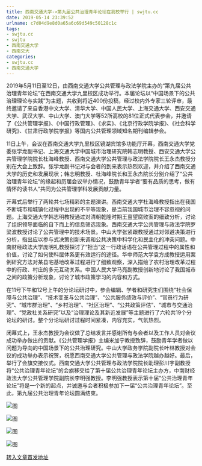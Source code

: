 ```yaml
---
title: 西南交通大学->第九届公共治理青年论坛在我校举行 | swjtu.cc
date: 2019-05-14 23:39:52
urlname: c7d04d9e8d0a65a6c69d549c50128c1c
tags: 
- swjtu.cc
- swjtu
- 西南交通大学
- 西南交大
categories:
- swjtu.cc
- 西南交通大学
---
```



2019年5月11日至12日，由西南交通大学公共管理与政法学院主办的“第九届公共治理青年论坛”在西南交通大学九里校区成功举行。本届论坛以“中国场景下的公共治理理论与实践”为主题，共收到将近400份投稿，经过校内外专家三轮评审，最终邀请了来自香港中文大学、清华大学、中国人民大学、上海交通大学、西安交通大学、武汉大学、中山大学、澳门大学等52所高校的81位正式代表参会，并邀请了《公共管理学报》、《中国行政管理》、《求实》、《北京行政学院学报》、《社会科学研究》、《甘肃行政学院学报》等国内公共管理领域知名期刊编辑参会。

11日上午，会议在西南交通大学九里校区镜湖宾馆多功能厅开幕，西南交通大学党委张学龙副书记、上海交通大学中国城市治理研究院韩志明教授、西安交通大学公共管理学院院长杜海峰教授、西南交通大学公共管理与政法学院院长王永杰教授分别在大会上致辞。张学龙副书记对与会者的到来表示热烈欢迎，并介绍了西南交通大学的历史和发展现状；韩志明教授、杜海峰院长和王永杰院长分别介绍了“公共治理青年论坛”的缘起和历届会议举办情况，鼓励青年学者“要有品质的思考，做有情怀的读书人”共同为公共管理学科发展贡献力量。

开幕式后举行了两轮共七场精彩的主题演讲。西南交通大学杜海峰教授指出在我国不断城市和城镇化过程中出现的不平等现象，是当前我国城市治理不容忽视的问题。上海交通大学韩志明教授通过对清朝乾隆时期王亶望腐败案的细致分析，讨论了组织领导面临的自下而上的信息筛选现象。西南交通大学公共管理与政法学院罗梁波教授讨论了公共管理中的技术场景。中山大学张紧跟教授通过对邻避决策进行分析，指出应以参与式决策创新来调和公共决策中科学化和民主化的冲突问题。中南财经政法大学庞明礼教授探讨了“担当”这一行政话语在公共管理过程中的属性和价值，讨论了如何使科层体系更有效运行的途径。华中师范大学袁方成教授运用案例研究方法对某县宅基地改革过程进行了细致观察，深入描绘了农村治理改革过程中的行政、村庄的多元互动关系。中国人民大学马亮副教授创新地讨论了我国城市之间的政策分析现象，讨论了城市政策学习的内容和方式。

在11号下午和12号上午的分论坛研讨中，参会编辑、学者和研究生们围绕“社会保障与公共治理”、“技术变革与公共治理”、“公共服务绩效与评价”、“官员行为研究”、“城市群治理”、“乡村治理”、“社区治理”、“公共政策评估”、“城市与交通治理”、“党政社关系研究”以及“治理理论及其新近发展”等主题进行了六轮共19个分论坛的研讨。整个分论坛研讨过程时间紧凑，内容充实，气氛热烈。

闭幕式上，王永杰教授为会议做了总结发言并感谢所有与会者以及工作人员对会议成功举办做出的贡献。《公共管理学报》主编米加宁教授致辞，鼓励青年学者做以问题为导向的中国场景下的公共治理研究。中山大学政务学院副院长叶林教授对会议的成功举办表示祝贺，祝愿西南交通大学公共管理与政法学院越办越好。最后，举行了会旗交接仪式。西南交通大学公共管理与政法学院院长助理彭川宇副教授将“公共治理青年论坛”的会旗移交给了第十届公共治理青年论坛主办方，中南财经政法大学公共管理学院副院长李明强教授。李明强教授表示第十届“公共治理青年论坛”将是一个新的起点，并诚邀与会者积极参加下一届“公共治理青年论坛”。至此，第九届公共治理青年论坛圆满结束。



![图](https://news.swjtu.edu.cn/upload/201905/13/201905131514006774.JPG)

![图](https://news.swjtu.edu.cn/upload/201905/13/201905131513350069.jpg)

![图](https://news.swjtu.edu.cn/upload/201905/13/201905131512484323.JPG)

![图](https://news.swjtu.edu.cn/upload/201905/13/201905131510317924.JPG)

[转入文章首发地址](https://news.swjtu.edu.cn/shownews-18320.shtml)